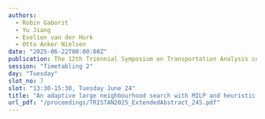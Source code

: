 ```yaml
---
authors:
  - Robin Gaborit
  - Yu Jiang
  - Evelien van der Hurk
  - Otto Anker Nielsen
date: "2025-06-22T00:00:00Z"
publication: The 12th Triennial Symposium on Transportation Analysis conference
session: "Timetabling 2"
day: "Tuesday"
slot_no: 7
slot: "13:30-15:30, Tuesday June 24"
title: "An adaptive large neighbourhood search with MILP and heuristic repair operators for bus timetabling"
url_pdf: "/proceedings/TRISTAN2025_ExtendedAbstract_245.pdf"
---
```

